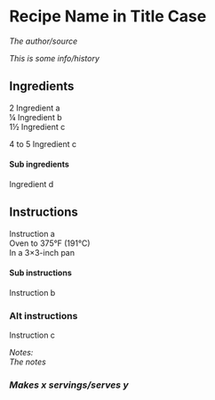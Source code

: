 # Recipe Name in Title Case
*The author/source*  

*This is some info/history*  

## Ingredients
2 Ingredient a  
&frac14; Ingredient b  
1&frac12; Ingredient c  
 
4 to 5 Ingredient c  
<!-- TODO: standardize ingredient measurement abbreviations -->
#### Sub ingredients
Ingredient d  

## Instructions
Instruction a  
Oven to 375&deg;F (191&deg;C)  
In a 3&times;3-inch pan

#### Sub instructions
Instruction b  

### Alt instructions
Instruction c  

*Notes:*  
*The notes*  

<!-- Extra random info goes here
and here -->

### *Makes x servings/serves y*
